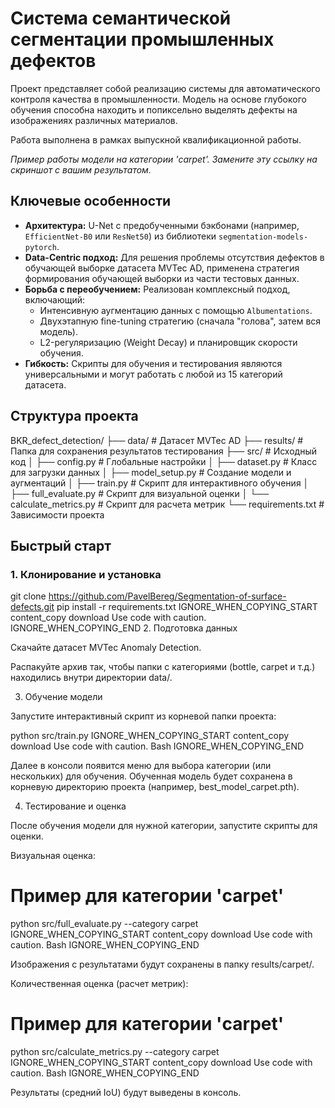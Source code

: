 # Система семантической сегментации промышленных дефектов

Проект представляет собой реализацию системы для автоматического контроля качества в промышленности. Модель на основе глубокого обучения способна находить и попиксельно выделять дефекты на изображениях различных материалов.

Работа выполнена в рамках выпускной квалификационной работы.


*Пример работы модели на категории 'carpet'. Замените эту ссылку на скриншот с вашим результатом.*

## Ключевые особенности

- **Архитектура:** U-Net с предобученными бэкбонами (например, `EfficientNet-B0` или `ResNet50`) из библиотеки `segmentation-models-pytorch`.
- **Data-Centric подход:** Для решения проблемы отсутствия дефектов в обучающей выборке датасета MVTec AD, применена стратегия формирования обучающей выборки из части тестовых данных.
- **Борьба с переобучением:** Реализован комплексный подход, включающий:
  - Интенсивную аугментацию данных с помощью `Albumentations`.
  - Двухэтапную fine-tuning стратегию (сначала "голова", затем вся модель).
  - L2-регуляризацию (Weight Decay) и планировщик скорости обучения.
- **Гибкость:** Скрипты для обучения и тестирования являются универсальными и могут работать с любой из 15 категорий датасета.

## Структура проекта


BKR_defect_detection/
├── data/ # Датасет MVTec AD
├── results/ # Папка для сохранения результатов тестирования
├── src/ # Исходный код
│ ├── config.py # Глобальные настройки
│ ├── dataset.py # Класс для загрузки данных
│ ├── model_setup.py # Создание модели и аугментаций
│ ├── train.py # Скрипт для интерактивного обучения
│ ├── full_evaluate.py # Скрипт для визуальной оценки
│ └── calculate_metrics.py # Скрипт для расчета метрик
└── requirements.txt # Зависимости проекта

## Быстрый старт

### 1. Клонирование и установка

git clone https://github.com/PavelBereg/Segmentation-of-surface-defects.git
pip install -r requirements.txt
IGNORE_WHEN_COPYING_START
content_copy
download
Use code with caution.
IGNORE_WHEN_COPYING_END
2. Подготовка данных

Скачайте датасет MVTec Anomaly Detection.

Распакуйте архив так, чтобы папки с категориями (bottle, carpet и т.д.) находились внутри директории data/.

3. Обучение модели

Запустите интерактивный скрипт из корневой папки проекта:

python src/train.py
IGNORE_WHEN_COPYING_START
content_copy
download
Use code with caution.
Bash
IGNORE_WHEN_COPYING_END

Далее в консоли появится меню для выбора категории (или нескольких) для обучения. Обученная модель будет сохранена в корневую директорию проекта (например, best_model_carpet.pth).

4. Тестирование и оценка

После обучения модели для нужной категории, запустите скрипты для оценки.

Визуальная оценка:

# Пример для категории 'carpet'
python src/full_evaluate.py --category carpet
IGNORE_WHEN_COPYING_START
content_copy
download
Use code with caution.
Bash
IGNORE_WHEN_COPYING_END

Изображения с результатами будут сохранены в папку results/carpet/.

Количественная оценка (расчет метрик):

# Пример для категории 'carpet'
python src/calculate_metrics.py --category carpet
IGNORE_WHEN_COPYING_START
content_copy
download
Use code with caution.
Bash
IGNORE_WHEN_COPYING_END

Результаты (средний IoU) будут выведены в консоль.
